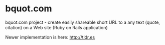 bquot.com
=========

bquot.com project - create easily shareable short URL to a any text (quote, citation) on a Web site (Ruby on Rails application)

Newer implementation is here: http://tldr.es
